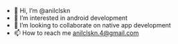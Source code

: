 - 👋 Hi, I’m @anilclskn
- 👀 I’m interested in android development
- 💞️ I’m looking to collaborate on native app development
- 📫 How to reach me anilclskn.4@gmail.com

<!---
I am an android developer. I started learning coding in the beginning of this pandemic, 2 years ago. Nowadays, i have been working on app which is %70 similar to tinder and 
i am about to finish
--->
